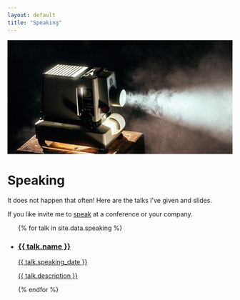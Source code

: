 ```yaml
---
layout: default
title: "Speaking"
---
```

<div class="header-section">
  <img src="/images/section-speaking.jpg" alt="Photography by Jeremy Yap" />
  <h1 class="header-section__h1">Speaking</h1>
</div>

It does not happen that often! Here are the talks I've given and slides.

If you like invite me to <a href="/faq/#will-i-speak-at-your-conferencecompany">speak</a> at a conference or your company.

<ul class="reset-bullet">
{% for talk in site.data.speaking %}
  <li class="speaking  container">
    <a class="article__link" href="/speaking/{{ talk.speaking_url }}"> 
      <h3 class="speaking__h3">{{ talk.name }}</h3>
      <time class="speaking__date">{{ talk.speaking_date }}</time>
      <p class="speaking__excerpt">{{ talk.description }}</p>
    </a>
  </li>
{% endfor %}
